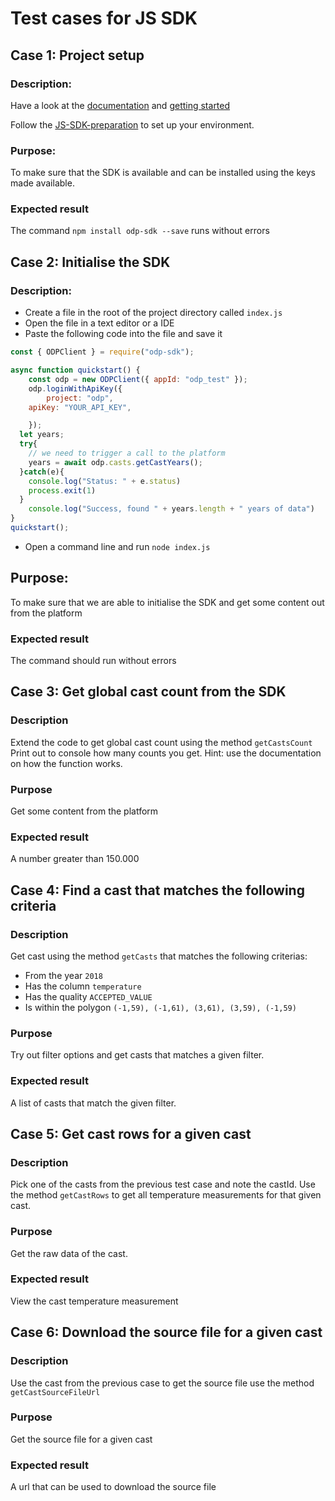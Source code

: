# Test cases for JS SDK

## Case 1: Project setup

### Description:

Have a look at the [documentation](../docs/README.md) and [getting started](../README.md)

Follow the [JS-SDK-preparation](testPreparation.md) to set up your environment.

### Purpose:

To make sure that the SDK is available and can be installed using the keys made available.

### Expected result

The command `npm install odp-sdk --save` runs without errors

## Case 2: Initialise the SDK

### Description:

-   Create a file in the root of the project directory called `index.js`
-   Open the file in a text editor or a IDE
-   Paste the following code into the file and save it

```javascript
const { ODPClient } = require("odp-sdk");

async function quickstart() {
	const odp = new ODPClient({ appId: "odp_test" });
	odp.loginWithApiKey({
		project: "odp",
    apiKey: "YOUR_API_KEY",

	});
  let years;
  try{
	// we need to trigger a call to the platform
    years = await odp.casts.getCastYears();
  }catch(e){
    console.log("Status: " + e.status)
    process.exit(1)
  }
    console.log("Success, found " + years.length + " years of data")
}
quickstart();
```

-   Open a command line and run `node index.js`

## Purpose:

To make sure that we are able to initialise the SDK and get some content out from the platform

### Expected result

The command should run without errors

## Case 3: Get global cast count from the SDK

### Description

Extend the code to get global cast count using the method `getCastsCount`
Print out to console how many counts you get. Hint: use the documentation on how the function works.

### Purpose

Get some content from the platform

### Expected result

A number greater than 150.000

## Case 4: Find a cast that matches the following criteria

### Description

Get cast using the method `getCasts` that matches the following criterias:

-   From the year `2018`
-   Has the column `temperature`
-   Has the quality `ACCEPTED_VALUE`
-   Is within the polygon `(-1,59), (-1,61), (3,61), (3,59), (-1,59)`

### Purpose

Try out filter options and get casts that matches a given filter.

### Expected result

A list of casts that match the given filter.

## Case 5: Get cast rows for a given cast

### Description

Pick one of the casts from the previous test case and note the castId.
Use the method `getCastRows` to get all temperature measurements for that given cast.

### Purpose

Get the raw data of the cast.

### Expected result

View the cast temperature measurement

## Case 6: Download the source file for a given cast

### Description

Use the cast from the previous case to get the source file use the method `getCastSourceFileUrl`

### Purpose

Get the source file for a given cast

### Expected result

A url that can be used to download the source file
